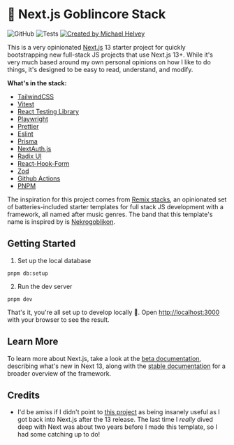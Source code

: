 # 👺 Next.js Goblincore Stack

![GitHub](https://img.shields.io/github/license/michaelhelvey/nextjs-goblincore-stack)
![Tests](https://github.com/michaelhelvey/nextjs-goblincore-stack/actions/workflows/test.yml/badge.svg)
<a href="https://twitter.com/_michaelhelvey"><img src="https://img.shields.io/badge/created%20by-%40__michaelhelvey-blue" alt="Created by Michael Helvey"></img></a>

This is a very opinionated [Next.js](https://nextjs.org/) 13 starter project for quickly bootstrapping new full-stack JS projects that use Next.js 13+. While it's very much based around my own personal opinions on how I like to do things, it's designed to be easy to read, understand, and modify.

**What's in the stack:**

-   [TailwindCSS](https://tailwindcss.com/)
-   [Vitest](https://vitest.dev/)
-   [React Testing Library](https://testing-library.com/docs/react-testing-library/intro/)
-   [Playwright](https://playwright.dev/)
-   [Prettier](https://prettier.io/)
-   [Eslint](https://typescript-eslint.io/)
-   [Prisma](https://www.prisma.io/)
-   [NextAuth.js](https://next-auth.js.org/)
-   [Radix UI](https://www.radix-ui.com/)
-   [React-Hook-Form](https://react-hook-form.com/)
-   [Zod](https://zod.dev/)
-   [Github Actions](https://github.com/features/actions)
-   [PNPM](https://pnpm.io)

The inspiration for this project comes from [Remix stacks](https://remix.run/docs/en/v1/pages/stacks), an opinionated set of batteries-included starter templates for full stack JS development with a framework, all named after music genres. The band that this template's name is inspired by is [Nekrogoblikon](https://en.wikipedia.org/wiki/Nekrogoblikon).

## Getting Started

1.  Set up the local database

```shell
pnpm db:setup
```

2.  Run the dev server

```shell
pnpm dev
```

That's it, you're all set up to develop locally 🎉. Open [http://localhost:3000](http://localhost:3000) with your browser to see the result.

## Learn More

To learn more about Next.js, take a look at the [beta documentation](https://beta.nextjs.org/docs), describing what's new in Next 13, along with the [stable documentation](https://nextjs.org/docs) for a broader overview of the framework.

## Credits

-   I'd be amiss if I didn't point to [this
    project](https://github.com/shadcn/taxonomy) as being insanely useful as I got
    back into Next.js after the 13 release. The last time I _really_ dived deep with
    Next was about two years before I made this template, so I had some catching up
    to do!
